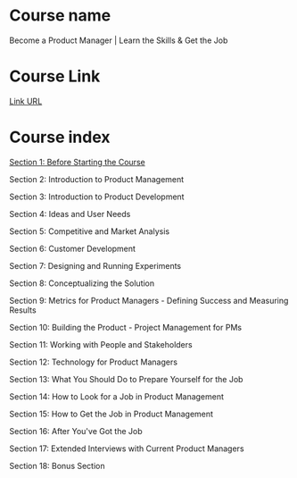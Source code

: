# Course name  
Become a Product Manager | Learn the Skills & Get the Job

# Course Link  
[Link URL](https://www.udemy.com/course/become-a-product-manager-learn-the-skills-get-a-job/learn/lecture/4749558?components=buy_button%2Cdiscount_expiration%2Cgift_this_course%2Cpurchase%2Cdeal_badge%2Credeem_coupon#overview)

# Course index
[Section 1: Before Starting the Course ](https://github.com/tdao2021/udemycourse/blob/main/section1)

Section 2: Introduction to Product Management 

Section 3: Introduction to Product Development 

Section 4: Ideas and User Needs 

Section 5: Competitive and Market Analysis 

Section 6: Customer Development  

Section 7: Designing and Running Experiments 

Section 8: Conceptualizing the Solution 

Section 9: Metrics for Product Managers - Defining Success and Measuring Results 

Section 10: Building the Product - Project Management for PMs 

Section 11: Working with People and Stakeholders 

Section 12: Technology for Product Managers 

Section 13: What You Should Do to Prepare Yourself for the Job 

Section 14: How to Look for a Job in Product Management 

Section 15: How to Get the Job in Product Management 

Section 16: After You've Got the Job  

Section 17: Extended Interviews with Current Product Managers 

Section 18: Bonus Section 

